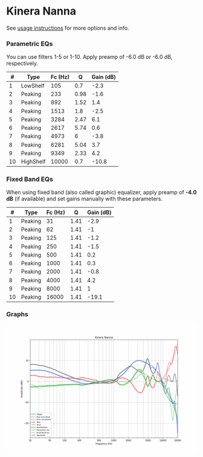 # Kinera Nanna
See [usage instructions](https://github.com/jaakkopasanen/AutoEq#usage) for more options and info.

### Parametric EQs
You can use filters 1-5 or 1-10. Apply preamp of -6.0 dB or -6.0 dB, respectively.

|   # | Type      |   Fc (Hz) |    Q |   Gain (dB) |
|-----|-----------|-----------|------|-------------|
|   1 | LowShelf  |       105 | 0.7  |        -2.3 |
|   2 | Peaking   |       233 | 0.98 |        -1.6 |
|   3 | Peaking   |       892 | 1.52 |         1.4 |
|   4 | Peaking   |      1513 | 1.8  |        -2.5 |
|   5 | Peaking   |      3284 | 2.47 |         6.1 |
|   6 | Peaking   |      2617 | 5.74 |         0.6 |
|   7 | Peaking   |      4973 | 6    |        -3.8 |
|   8 | Peaking   |      6281 | 5.04 |         3.7 |
|   9 | Peaking   |      9349 | 2.33 |         4.2 |
|  10 | HighShelf |     10000 | 0.7  |       -10.8 |

### Fixed Band EQs
When using fixed band (also called graphic) equalizer, apply preamp of **-4.0 dB** (if available) and set gains manually with these parameters.

|   # | Type    |   Fc (Hz) |    Q |   Gain (dB) |
|-----|---------|-----------|------|-------------|
|   1 | Peaking |        31 | 1.41 |        -2.9 |
|   2 | Peaking |        62 | 1.41 |        -1   |
|   3 | Peaking |       125 | 1.41 |        -1.2 |
|   4 | Peaking |       250 | 1.41 |        -1.5 |
|   5 | Peaking |       500 | 1.41 |         0.2 |
|   6 | Peaking |      1000 | 1.41 |         0.3 |
|   7 | Peaking |      2000 | 1.41 |        -0.8 |
|   8 | Peaking |      4000 | 1.41 |         4.2 |
|   9 | Peaking |      8000 | 1.41 |         1   |
|  10 | Peaking |     16000 | 1.41 |       -19.1 |

### Graphs
![](./Kinera%20Nanna.png)
